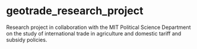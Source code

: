 # geotrade_research_project
Research project in collaboration with the MIT Political Science Department on the study of international trade in agriculture and domestic tariff and subsidy policies.

